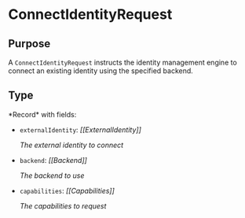 # ConnectIdentityRequest

## Purpose

<!-- --8<-- [start:purpose] -->
A `ConnectIdentityRequest` instructs the identity management engine to connect an existing identity using the specified backend.
<!-- --8<-- [end:purpose] -->

## Type

<!-- --8<-- [start:type] -->
<div class="type">
*Record* with fields:

- `externalIdentity`: *[[ExternalIdentity]]*

  *The external identity to connect*
- `backend`: *[[Backend]]*
  
  *The backend to use*

- `capabilities`: *[[Capabilities]]*

  *The capabilities to request*
</div>
<!-- --8<-- [end:type] -->